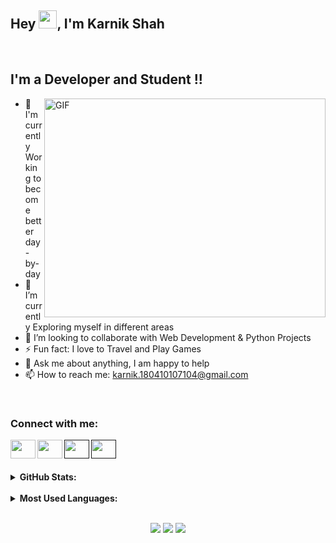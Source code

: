 ## Hey <img src="https://github.com/rajput2107/rajput2107/blob/master/Assets/Hi.gif" width="29px">, I'm Karnik Shah

<br />

## I'm a Developer and Student !!

  <img align="right" height="350px" width="450px" alt="GIF" src="https://media.giphy.com/media/gh0RRgkTXedvF0pDc0/source.gif" />

- 🔭 I'm currently Working to become better day-by-day
- 🌱 I’m currently Exploring myself in different areas
- 👯 I’m looking to collaborate with Web Development & Python Projects
- ⚡ Fun fact: I love to Travel and Play Games
- 💬 Ask me about anything, I am happy to help
- 📫 How to reach me: karnik.180410107104@gmail.com

<br />


<h3 align="left">Connect with me:</h3>
<p align="center">
<a href="https://www.linkedin.com/in/karnik-shah12" target="blank"><img align="left" src="https://cdn.jsdelivr.net/npm/simple-icons@3.0.1/icons/linkedin.svg" height="30" width="40" /></a>
<a href="https://www.instagram.com/karnik.shah/" target="blank"><img align="left" src="https://cdn.jsdelivr.net/npm/simple-icons@3.0.1/icons/instagram.svg" height="30" width="40" /></a>
<a href="" target="blank"><img align="left" src="https://cdn.jsdelivr.net/npm/simple-icons@3.0.1/icons/discord.svg" height="30" width="40" /></a>
<a href="" target="blank"><img align="left" src="https://cdn.jsdelivr.net/npm/simple-icons@3.0.1/icons/telegram.svg" height="30" width="40" /></a>
</p>
<br/>
<br/>

<br/>
<details>
<summary><b>GitHub Stats:</b></summary><br/>
<img alt="" src="https://github-readme-stats.vercel.app/api?username=KarnikShah&count_private=true&show_icons=truehow_icons=true" /> 
</details>
 <br/>
<details>
<summary><b>Most Used Languages:</b></summary><br/>
<img  src="https://github-readme-stats.vercel.app/api/top-langs/?username=KarnikShah&count_private=true&show_icons=truehow_icons=true&width=100%" />
</details>
<br/>
<p align="center">
<img src="https://komarev.com/ghpvc/?username=KarnikShah" />
<img src="https://badges.pufler.dev/repos/KarnikShah?&logo=github&logoColor=yellow" />
<img src="https://badges.pufler.dev/commits/monthly/KarnikShah?&logo=github&logoColor=yellow" />
</p>
